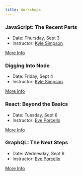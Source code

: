```yaml
---
title: Workshops
---
```


### JavaScript: The Recent Parts

* Date: Thursday, Sept 3
* Instructor: [Kyle Simpson](https://me.getify.com/)

<span class="cta"><a href="/workshop-js">More Info</a></span>

### Digging Into Node

* Date: Friday, Sept 4
* Instructor: [Kyle Simpson](https://me.getify.com/)

<span class="cta"><a href="/workshop-nodejs">More Info</a></span>

### React: Beyond the Basics

* Date: Tuesday, Sept 8
* Instructor: [Eve Porcello](https://moonhighway.com/about)

<span class="cta"><a href="/workshop-reactjs">More Info</a></span>

### GraphQL: The Next Steps

* Date: Wednesday, Sept 9
* Instructor: [Eve Porcello](https://moonhighway.com/about)

<span class="cta"><a href="/workshop-graphql">More Info</a></span>
